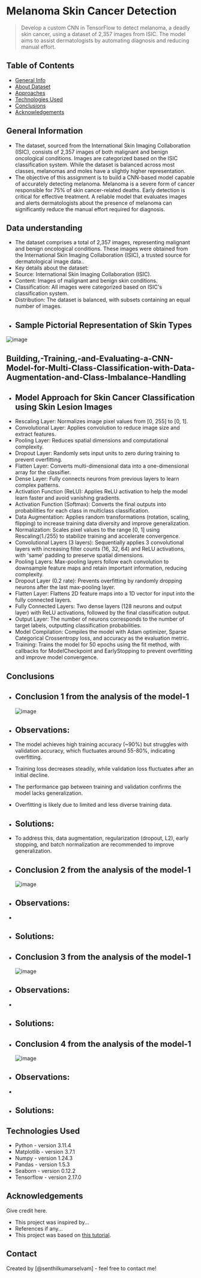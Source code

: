 # Melanoma Skin Cancer Detection
> Develop a custom CNN in TensorFlow to detect melanoma, a deadly skin cancer, using a dataset of 2,357 images from ISIC. The model aims to assist dermatologists by automating diagnosis and reducing manual effort.


## Table of Contents
* [General Info](#general-information)
* [About Dataset](#Data-understanding)
* [Approaches](#Building,-Training,-and-Evaluating-a-CNN-Model-for-Multi-Class-Classification-with-Data-Augmentation-and-Class-Imbalance-Handling)
* [Technologies Used](#technologies-used)
* [Conclusions](#conclusions)
* [Acknowledgements](#acknowledgements)

<!-- You can include any other section that is pertinent to your problem -->

## General Information
- The dataset, sourced from the International Skin Imaging Collaboration (ISIC), consists of 2,357 images of both malignant and benign oncological conditions. Images are categorized based on the ISIC classification system. While the dataset is balanced across most classes, melanomas and moles have a slightly higher representation.
- The objective of this assignment is to build a CNN-based model capable of accurately detecting melanoma. Melanoma is a severe form of cancer responsible for 75% of skin cancer-related deaths. Early detection is critical for effective treatment. A reliable model that evaluates images and alerts dermatologists about the presence of melanoma can significantly reduce the manual effort required for diagnosis.
<!-- You don't have to answer all the questions - just the ones relevant to your project. -->
## Data understanding
- The dataset comprises a total of 2,357 images, representing malignant and benign oncological conditions. These images were obtained from the International Skin Imaging Collaboration (ISIC), a trusted source for dermatological image data..
- Key details about the dataset:
-   Source: International Skin Imaging Collaboration (ISIC).
-   Content: Images of malignant and benign skin conditions.
-   Classification: All images were categorized based on ISIC's classification system.
-   Distribution: The dataset is balanced, with subsets containing an equal number of images.
-   ## Sample Pictorial Representation of Skin Types
  ![image](https://github.com/user-attachments/assets/704bbadf-198a-40a2-a3fe-098cb0afc2e2)
## Building,-Training,-and-Evaluating-a-CNN-Model-for-Multi-Class-Classification-with-Data-Augmentation-and-Class-Imbalance-Handling
- ## Model Approach for Skin Cancer Classification using Skin Lesion Images
- Rescaling Layer: Normalizes image pixel values from [0, 255] to [0, 1].
- Convolutional Layer: Applies convolution to reduce image size and extract features.
- Pooling Layer: Reduces spatial dimensions and computational complexity.
- Dropout Layer: Randomly sets input units to zero during training to prevent overfitting.
- Flatten Layer: Converts multi-dimensional data into a one-dimensional array for the classifier.
- Dense Layer: Fully connects neurons from previous layers to learn complex patterns.
- Activation Function (ReLU): Applies ReLU activation to help the model learn faster and avoid vanishing gradients.
- Activation Function (Softmax): Converts the final outputs into probabilities for each class in multiclass classification.
- Data Augmentation: Applies random transformations (rotation, scaling, flipping) to increase training data diversity and improve generalization.
- Normalization: Scales pixel values to the range [0, 1] using Rescaling(1./255) to stabilize training and accelerate convergence.
- Convolutional Layers (3 layers): Sequentially applies 3 convolutional layers with increasing filter counts (16, 32, 64) and ReLU activations, with 'same' padding to preserve spatial dimensions.
- Pooling Layers: Max-pooling layers follow each convolution to downsample feature maps and retain important information, reducing complexity.
- Dropout Layer (0.2 rate): Prevents overfitting by randomly dropping neurons after the last max-pooling layer.
- Flatten Layer: Flattens 2D feature maps into a 1D vector for input into the fully connected layers.
- Fully Connected Layers: Two dense layers (128 neurons and output layer) with ReLU activations, followed by the final classification output.
- Output Layer: The number of neurons corresponds to the number of target labels, outputting classification probabilities.
- Model Compilation: Compiles the model with Adam optimizer, Sparse Categorical Crossentropy loss, and accuracy as the evaluation metric.
- Training: Trains the model for 50 epochs using the fit method, with callbacks for ModelCheckpoint and EarlyStopping to prevent overfitting and improve model convergence.

## Conclusions
- ## Conclusion 1 from the analysis of the model-1
  ![image](https://github.com/user-attachments/assets/24a4f3b4-8d27-49b5-8a54-848717853ce3)
- ## Observations:
-   The model achieves high training accuracy (~90%) but struggles with validation accuracy, which fluctuates around 55-80%, indicating overfitting.
-   Training loss decreases steadily, while validation loss fluctuates after an initial decline.
-   The performance gap between training and validation confirms the model lacks generalization.
-   Overfitting is likely due to limited and less diverse training data.
- ## Solutions:
-   To address this, data augmentation, regularization (dropout, L2), early stopping, and batch normalization are recommended to improve generalization.
  
- ## Conclusion 2 from the analysis of the model-1
  ![image](https://github.com/user-attachments/assets/24a4f3b4-8d27-49b5-8a54-848717853ce3)
- ## Observations:
-   
- ## Solutions:
- ## Conclusion 3 from the analysis of the model-1
  ![image](https://github.com/user-attachments/assets/24a4f3b4-8d27-49b5-8a54-848717853ce3)
- ## Observations:
-   
- ## Solutions:
- ## Conclusion 4 from the analysis of the model-1
  ![image](https://github.com/user-attachments/assets/24a4f3b4-8d27-49b5-8a54-848717853ce3)
- ## Observations:
-  
- ## Solutions:

<!-- You don't have to answer all the questions - just the ones relevant to your project. -->


## Technologies Used
- Python - version 3.11.4
- Matplotlib - version 3.7.1
- Numpy - version 1.24.3
- Pandas - version 1.5.3
- Seaborn - version 0.12.2
- Tensorflow - version 2.17.0

<!-- As the libraries versions keep on changing, it is recommended to mention the version of library used in this project -->

## Acknowledgements
Give credit here.
- This project was inspired by...
- References if any...
- This project was based on [this tutorial](https://www.example.com).


## Contact
Created by [@senthilkumarselvam] - feel free to contact me!
